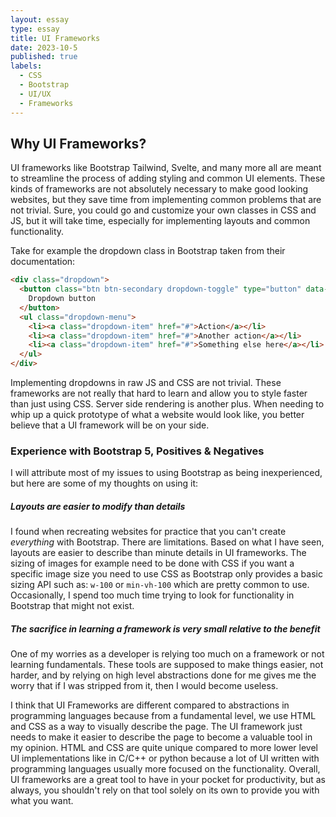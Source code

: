 ```yaml
---
layout: essay
type: essay
title: UI Frameworks
date: 2023-10-5
published: true
labels:
  - CSS
  - Bootstrap
  - UI/UX
  - Frameworks
---
```


## Why UI Frameworks?

UI frameworks like Bootstrap Tailwind, Svelte, and many more all are meant to streamline the process of adding styling and common UI elements. These kinds of frameworks are not absolutely necessary to make good looking websites, but they save time from implementing common problems that are not trivial. Sure, you could go and customize your own classes in CSS and JS, but it will take time, especially for implementing layouts and common functionality.

Take for example the dropdown class in Bootstrap taken from their documentation:

```html
<div class="dropdown">
  <button class="btn btn-secondary dropdown-toggle" type="button" data-bs-toggle="dropdown" aria-expanded="false">
    Dropdown button
  </button>
  <ul class="dropdown-menu">
    <li><a class="dropdown-item" href="#">Action</a></li>
    <li><a class="dropdown-item" href="#">Another action</a></li>
    <li><a class="dropdown-item" href="#">Something else here</a></li>
  </ul>
</div>
```

Implementing dropdowns in raw JS and CSS are not trivial. These frameworks are not really that hard to learn and allow you to style faster than just using CSS. Server side rendering is another plus. When needing to whip up a quick prototype of what a website would look like, you better believe that a UI framework will be on your side.

### Experience with Bootstrap 5, Positives & Negatives

I will attribute most of my issues to using Bootstrap as being inexperienced, but here are some of my thoughts on using it:

##### Layouts are easier to modify than details

I found when recreating websites for practice that you can't create *everything* with Bootstrap. There are limitations. Based on what I have seen, layouts are easier to describe than minute details in UI frameworks. The sizing of images for example need to be done with CSS if you want a specific image size you need to use CSS as Bootstrap only provides a basic sizing API such as: `w-100` or `min-vh-100` which are pretty common to use. Occasionally, I spend too much time trying to look for functionality in Bootstrap that might not exist.

##### The sacrifice in learning a framework is very small relative to the benefit

One of my worries as a developer is relying too much on a framework or not learning fundamentals. These tools are supposed to make things easier, not harder, and by relying on high level abstractions done for me gives me the worry that if I was stripped from it, then I would become useless.

I think that UI Frameworks are different compared to abstractions in programming languages because from a fundamental level, we use HTML and CSS as a way to visually describe the page. The UI framework just needs to make it easier to describe the page to become a valuable tool in my opinion. HTML and CSS are quite unique compared to more lower level UI implementations like in C/C++ or python because a lot of UI written with programming languages usually more focused on the functionality. Overall, UI frameworks are a great tool to have in your pocket for productivity, but as always, you shouldn't rely on that tool solely on its own to provide you with what you want.